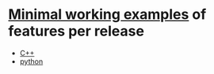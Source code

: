 # [Minimal working examples](https://en.wikipedia.org/wiki/Minimal_working_example) of features per release
* [C++](cpp)
* [python](python)
